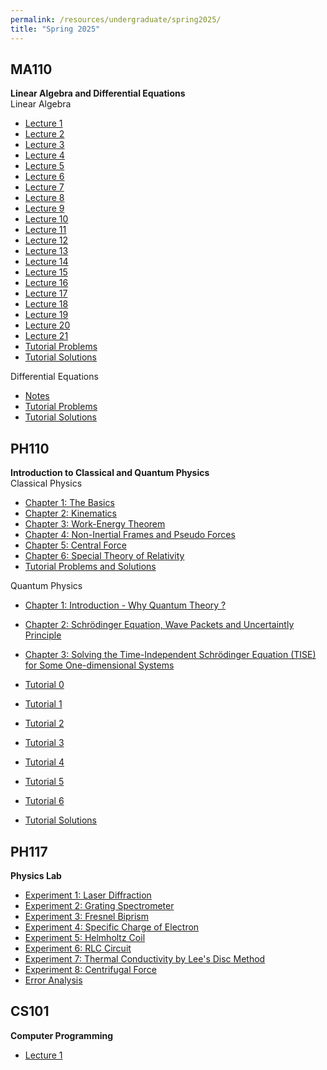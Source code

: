 ```yaml
---
permalink: /resources/undergraduate/spring2025/
title: "Spring 2025"
---
```


MA110
---
**Linear Algebra and Differential Equations** \
Linear Algebra
- [Lecture 1](https://aarushbhattofficial.github.io/files/undergraduate/spring2025/MA110/MA110_LA/MA110_LA_L1.pdf)
- [Lecture 2](https://aarushbhattofficial.github.io/files/undergraduate/spring2025/MA110/MA110_LA/MA110_LA_L2.pdf)
- [Lecture 3](https://aarushbhattofficial.github.io/files/undergraduate/spring2025/MA110/MA110_LA/MA110_LA_L3.pdf)
- [Lecture 4](https://aarushbhattofficial.github.io/files/undergraduate/spring2025/MA110/MA110_LA/MA110_LA_L4.pdf)
- [Lecture 5](https://aarushbhattofficial.github.io/files/undergraduate/spring2025/MA110/MA110_LA/MA110_LA_L5.pdf)
- [Lecture 6](https://aarushbhattofficial.github.io/files/undergraduate/spring2025/MA110/MA110_LA/MA110_LA_L6.pdf)
- [Lecture 7](https://aarushbhattofficial.github.io/files/undergraduate/spring2025/MA110/MA110_LA/MA110_LA_L7.pdf)
- [Lecture 8](https://aarushbhattofficial.github.io/files/undergraduate/spring2025/MA110/MA110_LA/MA110_LA_L8.pdf)
- [Lecture 9](https://aarushbhattofficial.github.io/files/undergraduate/spring2025/MA110/MA110_LA/MA110_LA_L9.pdf)
- [Lecture 10](https://aarushbhattofficial.github.io/files/undergraduate/spring2025/MA110/MA110_LA/MA110_LA_L10.pdf)
- [Lecture 11](https://aarushbhattofficial.github.io/files/undergraduate/spring2025/MA110/MA110_LA/MA110_LA_L11.pdf)
- [Lecture 12](https://aarushbhattofficial.github.io/files/undergraduate/spring2025/MA110/MA110_LA/MA110_LA_L12.pdf)
- [Lecture 13](https://aarushbhattofficial.github.io/files/undergraduate/spring2025/MA110/MA110_LA/MA110_LA_L13.pdf)
- [Lecture 14](https://aarushbhattofficial.github.io/files/undergraduate/spring2025/MA110/MA110_LA/MA110_LA_L14.pdf)
- [Lecture 15](https://aarushbhattofficial.github.io/files/undergraduate/spring2025/MA110/MA110_LA/MA110_LA_L15.pdf)
- [Lecture 16](https://aarushbhattofficial.github.io/files/undergraduate/spring2025/MA110/MA110_LA/MA110_LA_L16.pdf)
- [Lecture 17](https://aarushbhattofficial.github.io/files/undergraduate/spring2025/MA110/MA110_LA/MA110_LA_L17.pdf)
- [Lecture 18](https://aarushbhattofficial.github.io/files/undergraduate/spring2025/MA110/MA110_LA/MA110_LA_L18.pdf)
- [Lecture 19](https://aarushbhattofficial.github.io/files/undergraduate/spring2025/MA110/MA110_LA/MA110_LA_L19.pdf)
- [Lecture 20](https://aarushbhattofficial.github.io/files/undergraduate/spring2025/MA110/MA110_LA/MA110_LA_L20.pdf)
- [Lecture 21](https://aarushbhattofficial.github.io/files/undergraduate/spring2025/MA110/MA110_LA/MA110_LA_L21.pdf)
- [Tutorial Problems](https://aarushbhattofficial.github.io/files/undergraduate/spring2025/MA110/MA110_LA/MA110_LA_Tutorial_Problems.pdf)
- [Tutorial Solutions](https://aarushbhattofficial.github.io/files/undergraduate/spring2025/MA110/MA110_LA/MA110_LA_Tutorial_Solutions.pdf)


Differential Equations
- [Notes](https://aarushbhattofficial.github.io/files/undergraduate/spring2025/MA110/MA110_DE/MA110_DE_Notes.pdf)
- [Tutorial Problems](https://aarushbhattofficial.github.io/files/undergraduate/spring2025/MA110/MA110_DE/MA110_DE_Tutorial_Problems.pdf)
- [Tutorial Solutions](https://aarushbhattofficial.github.io/files/undergraduate/spring2025/MA110/MA110_DE/MA110_DE_Tutorial_Solutions.pdf)


PH110
---
**Introduction to Classical and Quantum Physics** \
Classical Physics
- [Chapter 1: The Basics](https://aarushbhattofficial.github.io/files/undergraduate/spring2025/PH110/PH110_C/PH110_C_L1.pdf)
- [Chapter 2: Kinematics](https://aarushbhattofficial.github.io/files/undergraduate/spring2025/PH110/PH110_C/PH110_C_L2.pdf)
- [Chapter 3: Work-Energy Theorem](https://aarushbhattofficial.github.io/files/undergraduate/spring2025/PH110/PH110_C/PH110_C_L3.pdf)
- [Chapter 4: Non-Inertial Frames and Pseudo Forces](https://aarushbhattofficial.github.io/files/undergraduate/spring2025/PH110/PH110_C/PH110_C_L4.pdf)
- [Chapter 5: Central Force](https://aarushbhattofficial.github.io/files/undergraduate/spring2025/PH110/PH110_C/PH110_C_L5.pdf)
- [Chapter 6: Special Theory of Relativity](https://aarushbhattofficial.github.io/files/undergraduate/spring2025/PH110/PH110_C/PH110_C_L6.pdf)
- [Tutorial Problems and Solutions](https://aarushbhattofficial.github.io/files/undergraduate/spring2025/PH110/PH110_C/PH110_C_Tutorial_Problems_and_Solutions.pdf)

Quantum Physics
- [Chapter 1: Introduction - Why Quantum Theory ?](https://aarushbhattofficial.github.io/files/undergraduate/spring2025/PH110/PH110_Q/PH110_Q_L1.pdf)
- [Chapter 2:  Schrödinger Equation, Wave Packets and Uncertaintly Principle](https://aarushbhattofficial.github.io/files/undergraduate/spring2025/PH110/PH110_Q/PH110_Q_L2.pdf)
- [Chapter 3: Solving the Time-Independent Schrödinger Equation (TISE) for Some One-dimensional Systems](https://aarushbhattofficial.github.io/files/undergraduate/spring2025/PH110/PH110_Q/PH110_Q_L3.pdf)


- [Tutorial 0](https://aarushbhattofficial.github.io/files/undergraduate/spring2025/PH110/PH110_Q/PH110_Q_Tutorial_0.pdf)
- [Tutorial 1](https://aarushbhattofficial.github.io/files/undergraduate/spring2025/PH110/PH110_Q/PH110_Q_Tutorial_1.pdf)
- [Tutorial 2](https://aarushbhattofficial.github.io/files/undergraduate/spring2025/PH110/PH110_Q/PH110_Q_Tutorial_2.pdf)
- [Tutorial 3](https://aarushbhattofficial.github.io/files/undergraduate/spring2025/PH110/PH110_Q/PH110_Q_Tutorial_3.pdf)
- [Tutorial 4](https://aarushbhattofficial.github.io/files/undergraduate/spring2025/PH110/PH110_Q/PH110_Q_Tutorial_4.pdf)
- [Tutorial 5](https://aarushbhattofficial.github.io/files/undergraduate/spring2025/PH110/PH110_Q/PH110_Q_Tutorial_5.pdf)
- [Tutorial 6](https://aarushbhattofficial.github.io/files/undergraduate/spring2025/PH110/PH110_Q/PH110_Q_Tutorial_6.pdf)
- [Tutorial Solutions](https://aarushbhattofficial.github.io/files/undergraduate/spring2025/PH110/PH110_Q/PH110_Q_Tutorial_Solutions.pdf)

PH117
---
**Physics Lab**
- [Experiment 1: Laser Diffraction](https://aarushbhattofficial.github.io/files/undergraduate/spring2025/PH117/PH117_P1.pdf)
- [Experiment 2: Grating Spectrometer](https://aarushbhattofficial.github.io/files/undergraduate/spring2025/PH117/PH117_P2.pdf)
- [Experiment 3: Fresnel Biprism](https://aarushbhattofficial.github.io/files/undergraduate/spring2025/PH117/PH117_P3.pdf)
- [Experiment 4: Specific Charge of Electron](https://aarushbhattofficial.github.io/files/undergraduate/spring2025/PH117/PH117_P4.pdf)
- [Experiment 5: Helmholtz Coil](https://aarushbhattofficial.github.io/files/undergraduate/spring2025/PH117/PH117_P5.pdf)
- [Experiment 6: RLC Circuit](https://aarushbhattofficial.github.io/files/undergraduate/spring2025/PH117/PH117_P6.pdf)
- [Experiment 7: Thermal Conductivity by Lee's Disc Method](https://aarushbhattofficial.github.io/files/undergraduate/spring2025/PH117/PH117_P7.pdf)
- [Experiment 8: Centrifugal Force](https://aarushbhattofficial.github.io/files/undergraduate/spring2025/PH117/PH117_P8.pdf)
- [Error Analysis](https://aarushbhattofficial.github.io/files/undergraduate/spring2025/PH117/PH117_Error_Analysis.pdf)


CS101
---
**Computer Programming**
- [Lecture 1](https://aarushbhattofficial.github.io/files/undergraduate/spring2025/CS101/CS101_L1.pdf)










